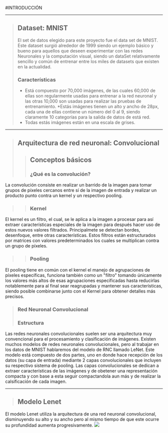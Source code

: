 #INTRODUCCIÓN


---


>## Dataset: MNIST
>El set de datos elegido para este proyecto fue el data set de MNIST. Este dataset surgió alrededor de 1999 siendo un ejemplo básico y bueno para aquellos que deseen experimentar con las redes Neuronales y la computación visual, siendo un dataSet relativamente sencillo y común de entrenar entre los miles de datasets que existen en la actualidad.
>### Características
> * Está compuesto por 70,000 imágenes, de las cuales 60,000 de ellas son regularmente usadas para entrenar a la red neuronal y las otras 10,000 son usadas para realizar las pruebas de entrenamiento. 
>*Estás imágenes tienen un alto y ancho de 28px, cada una de ellas contiene un número del 0 al 9, siendo claramente 10 categorías para la salida de datos de está red. 
>* Todas estás imágenes están en una escala de grises.


---


>## Arquitectura de red neuronal: Convolucional
>>## Conceptos básicos
>>### ¿Qué es la convolución?
La convolución consiste en realizar un barrido de la imagen para tomar grupos de píxeles cercanos entre sí de la imagen de entrada y realizar un producto punto contra un kernel y un respectivo pooling.

>>### Kernel
El kernel es un filtro, el cual, se le aplica a la imagen a procesar para así extraer características especiales de la imagen para después hacer uso de estos nuevos valores filtrados. Principalmete se detectan bordes, desenfoque, entre otras características. Estos filtros están estructurados por matrices con valores predeterminados los cuales se multiplican contra un grupo de píxeles. <br> 

>>### Pooling
El pooling tiene en común con el kernel el manejo de  agrupaciones de píxeles específicas, funciona también como un "filtro" tomando únicamente los valores más altos de esas agrupaciones especificadas hasta reducirlas notablemente para al final sear reagrupadas y mantener sus características, siendo posible combinarse junto con el  Kernel para obtener detalles más precisos.

>### Red Neuronal Convolucional
>### Estructura
Las redes neuronales convolucionales suelen ser una arquitectura muy convencional para el procesamiento y clasificación de imágenes. Existen muchos modelos de redes neuronales convolucionales, pero al trabajar en los datos de MNIST hablaremos del modelo de RNC llamado LeNet. Este modelo está compuesto de dos partes, uno en donde hace recepción de los datos (su capa de entrada) mediante 2 capas convolucionales que incluyen su respectivo sistema de pooling.
Las capas convolucionales se dedican a extraer características de las imágenes y de obetener una representación compacta y con base a esta seguir compactandola aun más y de realizar la calsificación de cada imagen.



---



>## Modelo Lenet
El modelo Lenet utiliza la arquitectura de una red neuronal convolucional, disminuyendo su alto y su ancho pero al mismo tiempo de que este ocurre su profundidad aumenta progresivamente. 
<img src="https://www.codificandobits.com/img/posts/2019-04-26/red-lenet.png">

